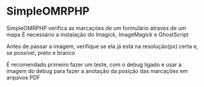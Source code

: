 # SimpleOMRPHP

  SimpleOMRPHP verifica as marcações de um formulário atraves de um mapa
  É necessário a instalação do Imagick, ImageMagick e GhostScript
 
  Antes de passar a imagem, verifique se ela já está na resolução(px) certa e, se possível, preto e branco
 
  É recomendado primeiro fazer um teste, com o debug ligado e usar a imagem do debug para fazer a anotação da posição das marcações em arquivos PDF
